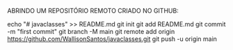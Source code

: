 ABRINDO UM REPOSITÓRIO REMOTO CRIADO NO GITHUB:

echo "# javaclasses" >> README.md
git init
git add README.md
git commit -m "first commit"
git branch -M main
git remote add origin https://github.com/WallisonSantos/javaclasses.git
git push -u origin main
